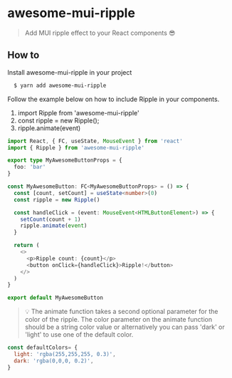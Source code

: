 # awesome-mui-ripple

> Add MUI ripple effect to your React components 😎

## How to

Install awesome-mui-ripple in your project
```bash
  $ yarn add awesome-mui-ripple
```

Follow the example below on how to include Ripple in your components.
1. import Ripple from 'awesome-mui-ripple'
2. const ripple = new Ripple();
3. ripple.animate(event)   

```typescript
import React, { FC, useState, MouseEvent } from 'react'
import { Ripple } from 'awesome-mui-ripple'

export type MyAwesomeButtonProps = {
  foo: 'bar'
}

const MyAwesomeButton: FC<MyAwesomeButtonProps> = () => {
  const [count, setCount] = useState<number>(0)
  const ripple = new Ripple()

  const handleClick = (event: MouseEvent<HTMLButtonElement>) => {
    setCount(count + 1)
    ripple.animate(event)
  }

  return (
    <>
      <p>Ripple count: {count}</p>
      <button onClick={handleClick}>Ripple!</button>
    </>
  )
}

export default MyAwesomeButton
```

> 💡 The animate function takes a second optional parameter for the color of the ripple.
> The color parameter on the animate function should be a string color value or alternatively you can pass 'dark' or 'light' to use one of the default color.

```javascript
const defaultColors= {
  light: 'rgba(255,255,255, 0.3)',
  dark: 'rgba(0,0,0, 0.2)',
}
```
